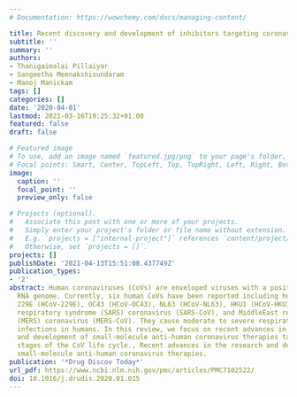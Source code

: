```yaml
---
# Documentation: https://wowchemy.com/docs/managing-content/

title: Recent discovery and development of inhibitors targeting coronaviruses
subtitle: ''
summary: ''
authors:
- Thanigaimalai Pillaiyar
- Sangeetha Meenakshisundaram
- Manoj Manickam
tags: []
categories: []
date: '2020-04-01'
lastmod: 2021-03-16T19:25:32+01:00
featured: false
draft: false

# Featured image
# To use, add an image named `featured.jpg/png` to your page's folder.
# Focal points: Smart, Center, TopLeft, Top, TopRight, Left, Right, BottomLeft, Bottom, BottomRight.
image:
  caption: ''
  focal_point: ''
  preview_only: false

# Projects (optional).
#   Associate this post with one or more of your projects.
#   Simply enter your project's folder or file name without extension.
#   E.g. `projects = ["internal-project"]` references `content/project/deep-learning/index.md`.
#   Otherwise, set `projects = []`.
projects: []
publishDate: '2021-04-13T15:51:08.437749Z'
publication_types:
- '2'
abstract: Human coronaviruses (CoVs) are enveloped viruses with a positive-sense single-stranded
  RNA genome. Currently, six human CoVs have been reported including human coronavirus
  229E (HCoV-229E), OC43 (HCoV-OC43), NL63 (HCoV-NL63), HKU1 (HCoV-HKU1), severe acute
  respiratory syndrome (SARS) coronavirus (SARS-CoV), and MiddleEast respiratory syndrome
  (MERS) coronavirus (MERS-CoV). They cause moderate to severe respiratory and intestinal
  infections in humans. In this review, we focus on recent advances in the research
  and development of small-molecule anti-human coronavirus therapies targeting different
  stages of the CoV life cycle., Recent advances in the research and development of
  small-molecule anti-human coronavirus therapies.
publication: '*Drug Discov Today*'
url_pdf: https://www.ncbi.nlm.nih.gov/pmc/articles/PMC7102522/
doi: 10.1016/j.drudis.2020.01.015
---
```

